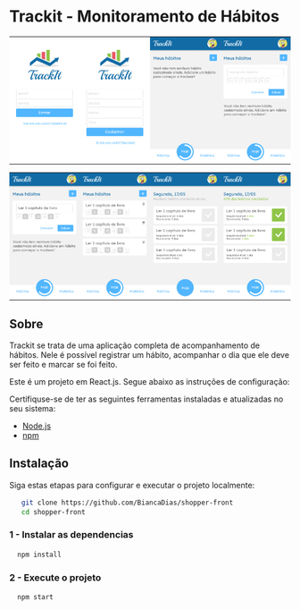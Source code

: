 # Trackit - Monitoramento de Hábitos
<table>
  <tr>
    <td align="center" style="padding: 0; margin: 0;">
      <img src="src/images/1.jpg" width="200" alt="Imagem 1">
    </td>
    <td align="center" style="padding: 0; margin: 0;">
      <img src="src/images/2.jpg" width="200" alt="Imagem 2">
    </td>
    <td align="center" style="padding: 0; margin: 0;">
      <img src="src/images/3.jpg" width="200" alt="Imagem 3">
    </td>
    <td align="center" style="padding: 0; margin: 0;">
      <img src="src/images/4.jpg" width="200" alt="Imagem 4">
    </td>
  </tr>
</table>

<table>
  <tr>
    <td align="center" style="padding: 0; margin: 0;">
      <img src="src/images/5.jpg" width="200" alt="Imagem 5">
    </td>
    <td align="center" style="padding: 0; margin: 0;">
      <img src="src/images/6.jpg" width="200" alt="Imagem 6">
    </td>
    <td align="center" style="padding: 0; margin: 0;">
      <img src="src/images/7.jpg" width="200" alt="Imagem 7">
    </td>
    <td align="center" style="padding: 0; margin: 0;">
      <img src="src/images/8.jpg" width="200" alt="Imagem 8">
    </td>
  </tr>
</table>

## Sobre

Trackit se trata de uma aplicação completa de acompanhamento de hábitos. Nele é possível registrar um hábito, acompanhar o dia que ele deve ser feito e marcar se foi feito.

Este é um projeto em React.js. Segue abaixo as instruções de configuração:

Certifiquse-se de ter as seguintes ferramentas instaladas e atualizadas no seu sistema: 

- [Node.js](https://nodejs.org/)
- [npm](https://www.npmjs.com/)

## Instalação

Siga estas etapas para configurar e executar o projeto localmente:

```bash
   git clone https://github.com/BiancaDias/shopper-front
   cd shopper-front
```

### 1 - Instalar as dependencias
```bash
  npm install
```

### 2 - Execute o projeto

```bash
  npm start
```
